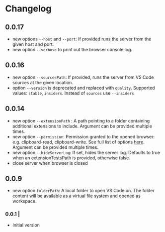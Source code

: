 # Changelog

## 0.0.17
 * new options `--host` and `--port`: If provided runs the server from the given host and port.
 * new option `--verbose` to print out the browser console log.

## 0.0.16
 * new option `--sourcesPath`: If provided, runs the server from VS Code sources at the given location.
 * option `--version` is deprecated and replaced with `quality`. Supported values: `stable`, `insiders`. Instead of `sources` use `--insiders`

## 0.0.14
 * new option `--extensionPath` : A path pointing to a folder containing additional extensions to include. Argument can be provided multiple times.
 * new option `--permission`: Permission granted to the opened browser: e.g. clipboard-read, clipboard-write. See full list of options [here](https://playwright.dev/docs/1.14/emulation#permissions). Argument can be provided multiple times.
 * new option `--hideServerLog`: If set, hides the server log. Defaults to true when an extensionTestsPath is provided, otherwise false.
 * close server when browser is closed

## 0.0.9

 * new option `folderPath`:	A local folder to open VS Code on. The folder content will be available as a virtual file system and opened as workspace.


### 0.0.1 |

- Initial version


